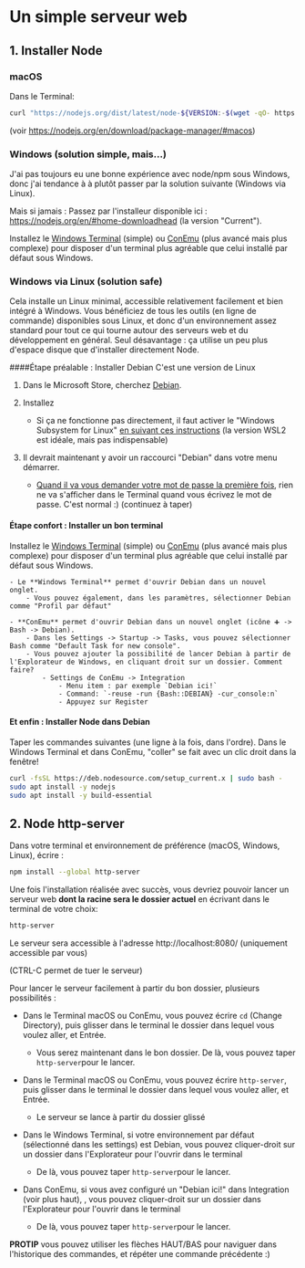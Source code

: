 # Un simple serveur web

## 1. Installer Node

### macOS
Dans le Terminal:

```bash
curl "https://nodejs.org/dist/latest/node-${VERSION:-$(wget -qO- https://nodejs.org/dist/latest/ | sed -nE 's|.*>node-(.*)\.pkg</a>.*|\1|p')}.pkg" > "$HOME/Downloads/node-latest.pkg" && sudo installer -store -pkg "$HOME/Downloads/node-latest.pkg" -target "/"
```
(voir https://nodejs.org/en/download/package-manager/#macos)

### Windows (solution simple, mais...)
J'ai pas toujours eu une bonne expérience avec node/npm sous Windows, donc j'ai tendance à à plutôt passer par la solution suivante (Windows via Linux). 

Mais si jamais :
Passez par l'installeur disponible ici : https://nodejs.org/en/#home-downloadhead (la version "Current").

Installez le [Windows Terminal](https://aka.ms/terminal) (simple) ou [ConEmu](https://conemu.github.io/) (plus avancé mais plus complexe) pour disposer d'un terminal plus agréable que celui installé par défaut sous Windows.

### Windows via Linux (solution safe)
Cela installe un Linux minimal, accessible relativement facilement et bien intégré à Windows. Vous bénéficiez de tous les outils (en ligne de commande) disponibles sous Linux, et donc d'un environnement assez standard pour tout ce qui tourne autour des serveurs web et du développement en général.
Seul désavantage : ça utilise un peu plus d'espace disque que d'installer directement Node.

####Étape préalable : Installer Debian
C'est une version de Linux

1. Dans le Microsoft Store, cherchez [Debian](https://www.microsoft.com/fr-fr/p/debian/9msvkqc78pk6).

2. Installez
    - Si ça ne fonctionne pas directement, il faut activer le "Windows Subsystem for Linux" [en suivant ces instructions](https://docs.microsoft.com/fr-fr/windows/wsl/install-win10#manual-installation-steps) (la version WSL2 est idéale, mais pas indispensable)

3. Il devrait maintenant y avoir un raccourci "Debian" dans votre menu démarrer.
    - [Quand il va vous demander votre mot de passe la première fois](https://docs.microsoft.com/fr-fr/windows/wsl/user-support), rien ne va s'afficher dans le Terminal quand vous écrivez le mot de passe. C'est normal :) (continuez à taper)
    
#### Étape confort : Installer un **bon** terminal
Installez le [Windows Terminal](https://aka.ms/terminal) (simple) ou [ConEmu](https://conemu.github.io/) (plus avancé mais plus complexe) pour disposer d'un terminal plus agréable que celui installé par défaut sous Windows.

    - Le **Windows Terminal** permet d'ouvrir Debian dans un nouvel onglet. 
        - Vous pouvez également, dans les paramètres, sélectionner Debian comme "Profil par défaut"

    - **ConEmu** permet d'ouvrir Debian dans un nouvel onglet (icône ➕ -> Bash -> Debian). 
        - Dans les Settings -> Startup -> Tasks, vous pouvez sélectionner Bash comme "Default Task for new console".
        - Vous pouvez ajouter la possibilité de lancer Debian à partir de l'Explorateur de Windows, en cliquant droit sur un dossier. Comment faire? 
            - Settings de ConEmu -> Integration
                - Menu item : par exemple `Debian ici!`
                - Command: `-reuse -run {Bash::DEBIAN} -cur_console:n`
                - Appuyez sur Register

#### Et enfin : Installer Node dans Debian
 Taper les commandes suivantes (une ligne à la fois, dans l'ordre).
 Dans le Windows Terminal et dans ConEmu, "coller" se fait avec un clic droit dans la fenêtre!
 
 ```bash
curl -fsSL https://deb.nodesource.com/setup_current.x | sudo bash -
sudo apt install -y nodejs
sudo apt install -y build-essential
```

## 2. Node http-server
Dans votre terminal et environnement de préférence (macOS, Windows, Linux), écrire : 

```bash
npm install --global http-server
```

Une fois l'installation réalisée avec succès, vous devriez pouvoir lancer un serveur web **dont la racine sera le dossier actuel** en écrivant dans le terminal de votre choix:
```bash
http-server
```

Le serveur sera accessible à l'adresse http://localhost:8080/ (uniquement accessible par vous)

(CTRL-C permet de tuer le serveur)

Pour lancer le serveur facilement à partir du bon dossier, plusieurs possibilités :

- Dans le Terminal macOS ou ConEmu, vous pouvez écrire `cd` (Change Directory), puis glisser dans le terminal le dossier dans lequel vous voulez aller, et Entrée.
    - Vous serez maintenant dans le bon dossier. De là, vous pouvez taper `http-server`pour le lancer.

- Dans le Terminal macOS ou ConEmu, vous pouvez écrire `http-server`, puis glisser dans le terminal le dossier dans lequel vous voulez aller, et Entrée.
    - Le serveur se lance à partir du dossier glissé

- Dans le Windows Terminal, si votre environnement par défaut (sélectionné dans les settings) est Debian, vous pouvez cliquer-droit sur un dossier dans l'Explorateur pour l'ouvrir dans le terminal
    - De là, vous pouvez taper `http-server`pour le lancer.

- Dans ConEmu, si vous avez configuré un "Debian ici!" dans Integration (voir plus haut), , vous pouvez cliquer-droit sur un dossier dans l'Explorateur pour l'ouvrir dans le terminal
    - De là, vous pouvez taper `http-server`pour le lancer.

**PROTIP** vous pouvez utiliser les flèches HAUT/BAS pour naviguer dans l'historique des commandes, et répéter une commande précédente :)